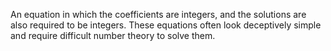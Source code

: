 An equation in which the coefficients are integers, and the solutions
are also required to be integers. These equations often look deceptively
simple and require difficult number theory to solve them.
